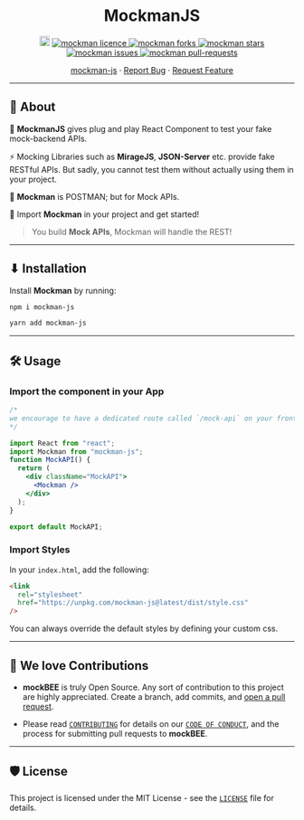 <h1 align="center"><b>MockmanJS</b></h1>
<p align="center">
<a href="https://badge.fury.io/js/mockman-js"><img src="https://badge.fury.io/js/mockman-js.svg" alt="npm version" height="18"></a>
<a href="https://github.com/neogcamp/mockman/blob/main/LICENSE" target="blank">
<img src="https://img.shields.io/npm/l/mockman?style=flat-square" alt="mockman licence" />
</a>
<a href="https://github.com/neogcamp/mockman/fork" target="blank">
<img src="https://img.shields.io/github/forks/neogcamp/mockman?style=flat-square" alt="mockman forks"/>
</a>
<a href="https://github.com/neogcamp/mockman/stargazers" target="blank">
<img src="https://img.shields.io/github/stars/neogcamp/mockman?style=flat-square" alt="mockman stars"/>
</a>
<a href="https://github.com/neogcamp/mockman/issues" target="blank">
<img src="https://img.shields.io/github/issues/neogcamp/mockman?style=flat-square" alt="mockman issues"/>
</a>
<a href="https://github.com/neogcamp/mockman/pulls" target="blank">
<img src="https://img.shields.io/github/issues-pr/neogcamp/mockman?style=flat-square" alt="mockman pull-requests"/>
</a>

</p>

<p align="center">
    <a href="https://www.npmjs.com/package/mockman-js" target="blank">mockman-js</a>
    ·
    <a href="https://github.com/neogcamp/mockman/issues/new/choose">Report Bug</a>
    ·
    <a href="https://github.com/neogcamp/mockman/issues/new/choose">Request Feature</a>
</p>

---

## **🤔 About**

🚀 **MockmanJS** gives plug and play React Component to test your fake mock-backend APIs.

⚡ Mocking Libraries such as **MirageJS**, **JSON-Server** etc. provide fake RESTful APIs. But sadly, you cannot test them without actually using them in your project.

🌌 **Mockman** is POSTMAN; but for Mock APIs.

🤩 Import **Mockman** in your project and get started!

> You build **Mock APIs**, Mockman will handle the REST!

---

## **⬇ Installation**

Install **Mockman** by running:

```bash
npm i mockman-js

yarn add mockman-js
```

---

## **🛠️ Usage**

### Import the component in your App

```jsx
/*
we encourage to have a dedicated route called `/mock-api` on your frontend app where you can import Mockman and test them 
*/

import React from "react";
import Mockman from "mockman-js";
function MockAPI() {
  return (
    <div className="MockAPI">
      <Mockman />
    </div>
  );
}

export default MockAPI;
```

### Import Styles

In your `index.html`, add the following:

```html
<link
  rel="stylesheet"
  href="https://unpkg.com/mockman-js@latest/dist/style.css"
/>
```

You can always override the default styles by defining your custom css.

---

## **💖 We love Contributions**

- **mockBEE** is truly Open Source. Any sort of contribution to this project are highly appreciated. Create a branch, add commits, and [open a pull request](https://github.com/neogcamp/mockBee/compare).

- Please read [`CONTRIBUTING`](CONTRIBUTING.md) for details on our [`CODE OF CONDUCT`](CODE_OF_CONDUCT.md), and the process for submitting pull requests to **mockBEE**.

---

## **🛡️ License**

This project is licensed under the MIT License - see the [`LICENSE`](LICENSE) file for details.
